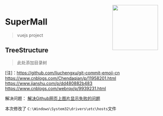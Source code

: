 <img align="right" src="public/favicon.ico" width="150">

# SuperMall
> vuejs project 

## TreeStructure
> 此处添加目录树


[注]：<https://github.com/liuchengxu/git-commit-emoji-cn>
<https://www.cnblogs.com/Chendaqian/p/11958201.html>
<https://www.jianshu.com/p/dd480882b483>
<https://www.cnblogs.com/webrqy/p/9939231.html>

解决问题：
[解决Github网页上图片显示失败的问题](https://blog.csdn.net/qq_38232598/article/details/91346392)

本次修改了 `C:\Windows\System32\drivers\etc\hosts`文件